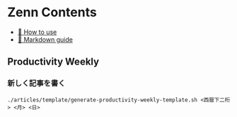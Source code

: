 # Zenn Contents

* [📘 How to use](https://zenn.dev/zenn/articles/zenn-cli-guide)
* [📘 Markdown guide](https://zenn.dev/zenn/articles/markdown-guide)

## Productivity Weekly
### 新しく記事を書く
```
./articles/template/generate-productivity-weekly-template.sh <西暦下二桁> <月> <日>
```
